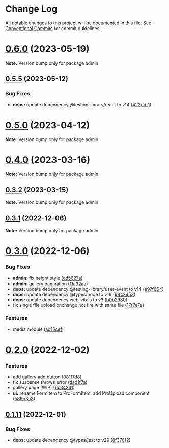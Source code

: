 # Change Log

All notable changes to this project will be documented in this file.
See [Conventional Commits](https://conventionalcommits.org) for commit guidelines.

# [0.6.0](https://github.com/kagari-project/kagari/compare/v0.5.11...v0.6.0) (2023-05-19)

**Note:** Version bump only for package admin

## [0.5.5](https://github.com/kagari-project/kagari/compare/v0.5.4...v0.5.5) (2023-05-12)

### Bug Fixes

- **deps:** update dependency @testing-library/react to v14 ([422ddf1](https://github.com/kagari-project/kagari/commit/422ddf1ec261869c2b89d143dc1c56e6cadcc839))

# [0.5.0](https://github.com/kagari-project/kagari/compare/v0.4.13...v0.5.0) (2023-04-12)

**Note:** Version bump only for package admin

# [0.4.0](https://github.com/kagari-project/kagari/compare/v0.3.4...v0.4.0) (2023-03-16)

**Note:** Version bump only for package admin

## [0.3.2](https://github.com/kagari-project/kagari/compare/v0.3.0...v0.3.2) (2023-03-15)

**Note:** Version bump only for package admin

## [0.3.1](https://github.com/kagari-project/kagari/compare/v0.3.0...v0.3.1) (2022-12-06)

**Note:** Version bump only for package admin

# [0.3.0](https://github.com/kagari-project/kagari/compare/v0.2.1...v0.3.0) (2022-12-06)

### Bug Fixes

- **admin:** fix height style ([cd5627a](https://github.com/kagari-project/kagari/commit/cd5627a4929974e42d41b18e8b24068f16d5736d))
- **admin:** gallery pagination ([11a92aa](https://github.com/kagari-project/kagari/commit/11a92aad64a3e9aaa6b34ec7cff4f738b626eb8b))
- **deps:** update dependency @testing-library/user-event to v14 ([a97f664](https://github.com/kagari-project/kagari/commit/a97f664f5ed05d77b736fb793e6c5e383427019e))
- **deps:** update dependency @types/node to v18 ([9942453](https://github.com/kagari-project/kagari/commit/994245316bb575aec3101e51a1dbb68b969c2bd7))
- **deps:** update dependency web-vitals to v3 ([b0b2930](https://github.com/kagari-project/kagari/commit/b0b2930f422c6328c7cb56f184cfa7dc9ae631a1))
- fix single file upload onchange not fire with same file ([17f7e7e](https://github.com/kagari-project/kagari/commit/17f7e7e3fb40d6c2df8e6c2916940da09fe7565f))

### Features

- media module ([ad15cef](https://github.com/kagari-project/kagari/commit/ad15cef4efd4f0a60a88f79dc8b60dd992c5a204))

# [0.2.0](https://github.com/kagari-project/kagari/compare/v0.1.12...v0.2.0) (2022-12-02)

### Features

- add gallery add button ([081f7d8](https://github.com/kagari-project/kagari/commit/081f7d8d482eea33732b78d67c229224f1759800))
- fix suspense throws error ([dad1f7a](https://github.com/kagari-project/kagari/commit/dad1f7a91d82c6ca281584e5bf13a905abaa8e2d))
- gallery page (WIP) ([6c34241](https://github.com/kagari-project/kagari/commit/6c342412b3a1469eafa8ec79688318c5871e43dd))
- **ui:** rename FormItem to ProFormItem; add ProUpload component ([589b3c3](https://github.com/kagari-project/kagari/commit/589b3c37c8ee940b7c2c05bd79a1858d335d6770))

## [0.1.11](https://github.com/kagari-project/kagari/compare/v0.1.10...v0.1.11) (2022-12-01)

### Bug Fixes

- **deps:** update dependency @types/jest to v29 ([8f378f2](https://github.com/kagari-project/kagari/commit/8f378f2550df1ccedd34090ddddf8c0a52806ccc))

